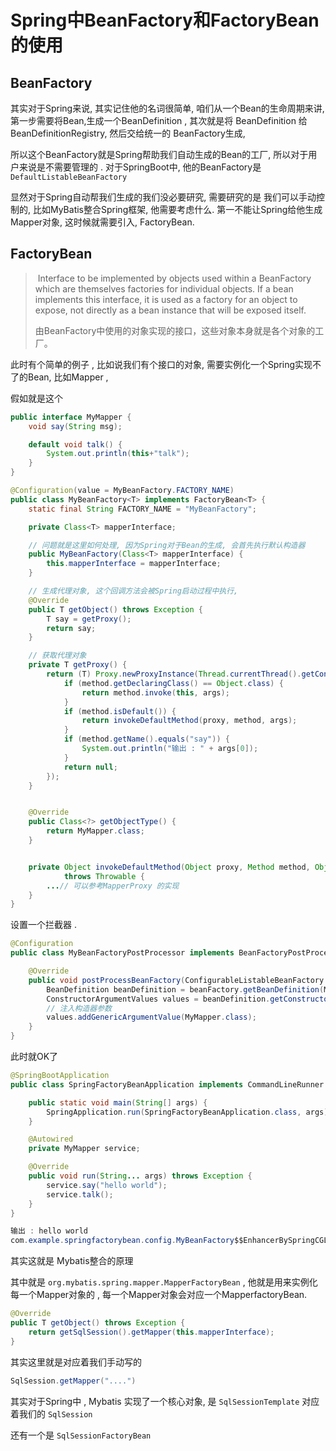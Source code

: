 # Spring中BeanFactory和FactoryBean的使用

## BeanFactory

其实对于Spring来说, 其实记住他的名词很简单, 咱们从一个Bean的生命周期来讲, 第一步需要将Bean,生成一个BeanDefinition , 其次就是将 BeanDefinition 给 BeanDefinitionRegistry, 然后交给统一的 BeanFactory生成, 

所以这个BeanFactory就是Spring帮助我们自动生成的Bean的工厂, 所以对于用户来说是不需要管理的 . 对于SpringBoot中, 他的BeanFactory是 `DefaultListableBeanFactory` 



显然对于Spring自动帮我们生成的我们没必要研究, 需要研究的是 我们可以手动控制的, 比如MyBatis整合Spring框架, 他需要考虑什么. 第一不能让Spring给他生成Mapper对象, 这时候就需要引入, FactoryBean. 



## FactoryBean

> ​	Interface to be implemented by objects used within a BeanFactory which are themselves factories for individual objects. If a bean implements this interface, it is used as a factory for an object to expose, not directly as a bean instance that will be exposed itself.
>
> 由BeanFactory中使用的对象实现的接口，这些对象本身就是各个对象的工厂。



此时有个简单的例子 ,  比如说我们有个接口的对象, 需要实例化一个Spring实现不了的Bean, 比如Mapper , 

假如就是这个

```java
public interface MyMapper {
    void say(String msg);

    default void talk() {
        System.out.println(this+"talk");
    }
}
```



```java
@Configuration(value = MyBeanFactory.FACTORY_NAME)
public class MyBeanFactory<T> implements FactoryBean<T> {
    static final String FACTORY_NAME = "MyBeanFactory";

    private Class<T> mapperInterface;

    // 问题就是这里如何处理, 因为Spring对于Bean的生成, 会首先执行默认构造器
    public MyBeanFactory(Class<T> mapperInterface) {
        this.mapperInterface = mapperInterface;
    }

    // 生成代理对象, 这个回调方法会被Spring启动过程中执行, 
    @Override
    public T getObject() throws Exception {
        T say = getProxy();
        return say;
    }

    // 获取代理对象
    private T getProxy() {
        return (T) Proxy.newProxyInstance(Thread.currentThread().getContextClassLoader(), new Class[]{mapperInterface}, (proxy, method, args) -> {
            if (method.getDeclaringClass() == Object.class) {
                return method.invoke(this, args);
            }
            if (method.isDefault()) {
                return invokeDefaultMethod(proxy, method, args);
            }
            if (method.getName().equals("say")) {
                System.out.println("输出 : " + args[0]);
            }
            return null;
        });
    }


    @Override
    public Class<?> getObjectType() {
        return MyMapper.class;
    }


    private Object invokeDefaultMethod(Object proxy, Method method, Object[] args)
            throws Throwable {
		...// 可以参考MapperProxy 的实现
    }
}
```



设置一个拦截器 . 

```java
@Configuration
public class MyBeanFactoryPostProcessor implements BeanFactoryPostProcessor {

    @Override
    public void postProcessBeanFactory(ConfigurableListableBeanFactory beanFactory) throws BeansException {
        BeanDefinition beanDefinition = beanFactory.getBeanDefinition(MyBeanFactory.FACTORY_NAME);
        ConstructorArgumentValues values = beanDefinition.getConstructorArgumentValues();
        // 注入构造器参数
        values.addGenericArgumentValue(MyMapper.class);
    }
}
```

此时就OK了 

```java
@SpringBootApplication
public class SpringFactoryBeanApplication implements CommandLineRunner {

    public static void main(String[] args) {
        SpringApplication.run(SpringFactoryBeanApplication.class, args);
    }

    @Autowired
    private MyMapper service;

    @Override
    public void run(String... args) throws Exception {
        service.say("hello world");
        service.talk();
    }
}
```



```java
输出 : hello world
com.example.springfactorybean.config.MyBeanFactory$$EnhancerBySpringCGLIB$$ef09ee61@37d80fe7talk
```



其实这就是 Mybatis整合的原理 



其中就是 `org.mybatis.spring.mapper.MapperFactoryBean`  , 他就是用来实例化每一个Mapper对象的 , 每一个Mapper对象会对应一个MapperfactoryBean. 

```java
@Override
public T getObject() throws Exception {
	return getSqlSession().getMapper(this.mapperInterface);
}
```

其实这里就是对应着我们手动写的 

```java
SqlSession.getMapper("....")
```

其实对于Spring中 , Mybatis 实现了一个核心对象, 是 `SqlSessionTemplate` 对应着我们的 `SqlSession`  

还有一个是 `SqlSessionFactoryBean` 